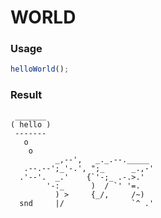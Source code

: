 
WORLD
===

### Usage

```js
helloWorld();
```

### Result

```
 _______
( hello )
 -------
   o
    o
          _,--',   _._.--._____
   .--.--';_'-.', ";_      _.,-'
  .'--'.  _.'    {`'-;_ .-.>.'
        '-:_      )  / `' '=.
          ) >     {_/,     /~)
  snd     |/               `^ .'
```
    